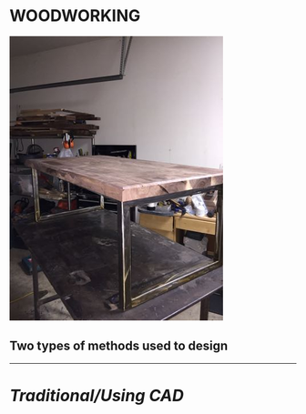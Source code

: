   
# **WOODWORKING**  
![table](table.jpg)
  
## Two types of methods used to design  

---

# *Traditional/Using CAD*

